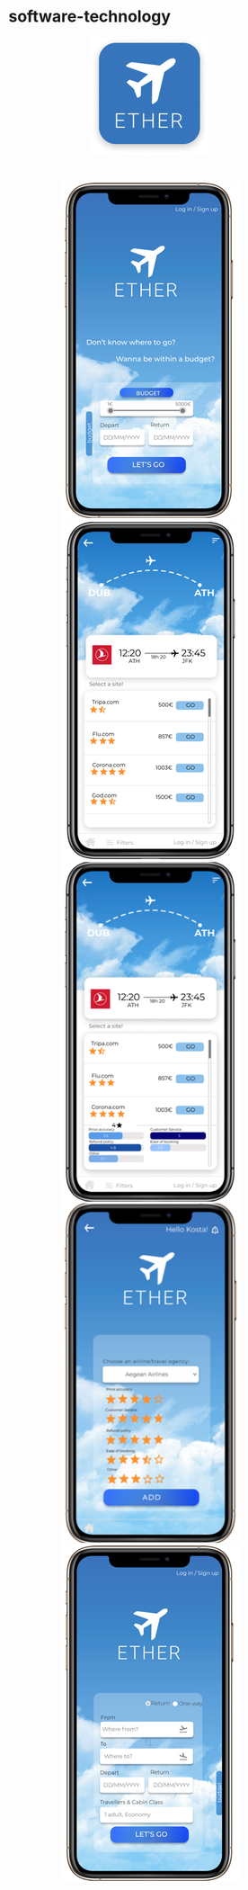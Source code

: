 # software-technology
<p align="center">
  <img src="./image/1.jpg">
</p>
<br>
<p align="center">
  <img src="./image/2.jpg">
  <img src="./image/3.jpg">
  <img src="./image/4.jpg">
  <img src="./image/5.jpg">
  <img src="./image/6.jpg">
</p>


